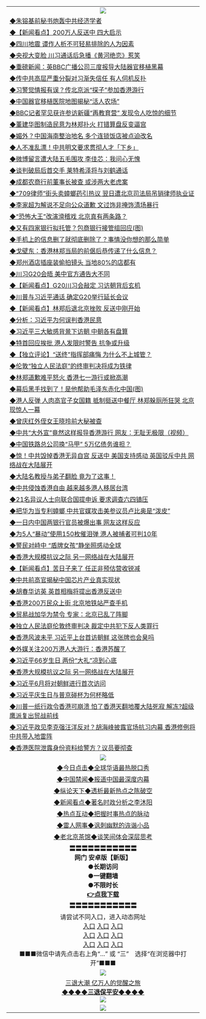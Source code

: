 <table>
  <tr>
    <td align=center><img src="https://github.com/gyhhx/image-upload/blob/master/yaowen.jpg" /></td>
  </tr>
  <tr>
<td align=left>
<a href="http://cusbnbdtzcctk.global.ssl.fastly.net/oo.aspx?name=http://www.epochtimes.com/gb/19/6/19/n11331802.htm&key=byrubgbzsydi&from=gy">◆朱镕基前秘书炮轰中共经济学者</a><br/>
</td>
   </tr>
<tr>
<td align=left>
<a href="https://cusbnbdtzcctk.global.ssl.fastly.net/oo.aspx?name=c1045138&key=byrubgbzsydi&from=gy">◆【新闻看点】200万人反送中 四大启示</a><br/></td>
  </tr>
  <tr>
<td align=left>
<a href="https://cusbnbdtzcctk.global.ssl.fastly.net/oo.aspx?name=c1045083&key=byrubgbzsydi&from=gy">◆四川地震 谭作人析不可轻易排除的人为因素</a><br/></td>
 </tr>
  <tr>
<td align=left>
<a href="http://cusbnbdtzcctk.global.ssl.fastly.net/oo.aspx?name=c1045139&key=byrubgbzsydi&from=gy">◆央视大变脸 川习通话后急播《黄河绝恋》惹笑</a><br/></td>
 </tr>
   <tr>
<td align=left>
<a href="http://cusbnbdtzcctk.global.ssl.fastly.net/oo.aspx?name=http://www.soundofhope.org/gb/2019/06/18/n2968603.html&key=byrubgbzsydi&from=gy">◆重磅新闻：英BBC广播公司三度报导大陆器官移植黑幕</a><br/></td>
   </tr> 
  <tr>
<td align=left>
<a href="http://cusbnbdtzcctk.global.ssl.fastly.net/oo.aspx?name=c1045094&key=byrubgbzsydi&from=gy">◆传中共高层严重分裂对习渐失信任 有人伺机反扑</a><br/></td>
  </tr> 
 <tr>
<td align=left>
<a href="http://cusbnbdtzcctk.global.ssl.fastly.net/oo.aspx?name=https://www.ntdtv.com/gb/2019/06/19/a102604341.html&key=byrubgbzsydi&from=gy">◆习警觉情报有误？传北京派“探子”参加香港游行</a><br/>
</td>
   </tr>
 <tr>
<td align=left>
<a href="http://cusbnbdtzcctk.global.ssl.fastly.net/oo.aspx?name=c1045017&key=byrubgbzsydi&from=gy">◆中国器官移植医院地图揭秘“活人农场”</a><br/></td>
  </tr>
  <tr>
<td align=left>
<a href="http://cusbnbdtzcctk.global.ssl.fastly.net/oo.aspx?name=http://www.soundofhope.org/gb/2019/06/19/n2971897.html&key=byrubgbzsydi&from=gy">◆BBC记者罕见获许参访新疆“再教育营” 发现令人吃惊的细节</a><br/></td>
 </tr>
   <tr>
<td align=left>
<a href="http://cusbnbdtzcctk.global.ssl.fastly.net/oo.aspx?name=c1045170&key=byrubgbzsydi&from=gy">◆董建华图制造民意为林郑扑火 打错算盘反变逼宫</a><br/>
</td>
   </tr>
 <tr>
<td align=left>
<a href="http://cusbnbdtzcctk.global.ssl.fastly.net/oo.aspx?name=c1045173&key=byrubgbzsydi&from=gy">◆媚外？中国海南整治地名 多个连锁饭店被点迫改名</a><br/></td>
  </tr>
  <tr>
<td align=left>
<a href="http://cusbnbdtzcctk.global.ssl.fastly.net/oo.aspx?name=c1045167&key=byrubgbzsydi&from=gy">◆人不准乱漂！中共明文要求贯彻人才「下乡」</a><br/></td>
 </tr>
  <tr>
<td align=left>
<a href="http://cusbnbdtzcctk.global.ssl.fastly.net/oo.aspx?name=c1045185&key=byrubgbzsydi&from=gy">◆微博留言遭大陆五毛围攻 李佳芯：我问心无愧</a><br/></td>
 </tr>
   <tr>
<td align=left>
<a href="http://cusbnbdtzcctk.global.ssl.fastly.net/oo.aspx?name=c1045120&key=byrubgbzsydi&from=gy">◆谈判破局后首交手 莱特希泽将与刘鹤通话</a><br/></td>
   </tr> 
  <tr>
<td align=left>
<a href="http://cusbnbdtzcctk.global.ssl.fastly.net/oo.aspx?name=c1045105&key=byrubgbzsydi&from=gy">◆成都农商行前董事长被查 或涉两大老虎案</a><br/></td>
  </tr> 
 <tr>
<td align=left>
<a href="http://cusbnbdtzcctk.global.ssl.fastly.net/oo.aspx?name=c1045052&key=byrubgbzsydi&from=gy">◆“709律师”街头卖蟑螂药引热议 翌日遭北京司法局吊销律师执业证</a><br/>
</td>
   </tr>
 <tr>
<td align=left>
<a href="http://cusbnbdtzcctk.global.ssl.fastly.net/oo.aspx?name=c1045168&key=byrubgbzsydi&from=gy">◆李家超为解说不足向公众道歉 文过饰非掩饰清场暴行</a><br/>
</td>
   </tr>
 <tr>
<td align=left>
<a href="http://cusbnbdtzcctk.global.ssl.fastly.net/oo.aspx?name=c1045086&key=byrubgbzsydi&from=gy">◆“恐怖大王”改演滑稽戏 北京真有两条路？</a><br/></td>
  </tr>
  <tr>
<td align=left>
<a href="http://cusbnbdtzcctk.global.ssl.fastly.net/oo.aspx?name=http://www.secretchina.com/news/gb/2019/06/19/897499.html&key=byrubgbzsydi&from=gy">◆又有四家银行拟托管？包商银行接管组回应(图)</a><br/></td>
 </tr>
   <tr>
<td align=left>
<a href="http://cusbnbdtzcctk.global.ssl.fastly.net/oo.aspx?name=c1045129&key=byrubgbzsydi&from=gy">◆手机上的信息删了就彻底删除了？事情没你想的那么简单</a><br/>
</td>
   </tr>
 <tr>
<td align=left>
<a href="http://cusbnbdtzcctk.global.ssl.fastly.net/oo.aspx?name=c1045178&key=byrubgbzsydi&from=gy">◆戈壁东：香港林郑当局的前倨后恭传递了什么信息？</a><br/>
</td>
   </tr>
<tr>
<td align=left>
<a href="https://cusbnbdtzcctk.global.ssl.fastly.net/oo.aspx?name=c1045108&key=byrubgbzsydi&from=gy">◆郑州酒店插座装偷拍镜头 当地80%的店都有</a><br/>
</td>       
</tr> 
  <tr>
<td align=left>
<a href="http://cusbnbdtzcctk.global.ssl.fastly.net/oo.aspx?name=c1044886&key=byrubgbzsydi&from=gy">◆川习G20会晤 美中官方通告大不同</a><br/>
</td>
   </tr>
<tr>
<td align=left>
<a href="https://cusbnbdtzcctk.global.ssl.fastly.net/oo.aspx?name=c1044950&key=byrubgbzsydi&from=gy">◆【新闻看点】G20川习会敲定 习访朝背后玄机</a><br/></td>
  </tr>
  <tr>
<td align=left>
<a href="https://cusbnbdtzcctk.global.ssl.fastly.net/oo.aspx?name=c1044865&key=byrubgbzsydi&from=gy">◆川普与习近平通话 确定G20举行延长会议</a><br/></td>
 </tr>
  <tr>
<td align=left>
<a href="http://cusbnbdtzcctk.global.ssl.fastly.net/oo.aspx?name=c1044851&key=byrubgbzsydi&from=gy">◆【新闻看点】林郑后退北京挫败 反送中刚开始</a><br/></td>
 </tr>
   <tr>
<td align=left>
<a href="http://cusbnbdtzcctk.global.ssl.fastly.net/oo.aspx?name=c1044903&key=byrubgbzsydi&from=gy">◆分析：习近平为何误判香港民意</a><br/></td>
   </tr> 
  <tr>
<td align=left>
<a href="http://cusbnbdtzcctk.global.ssl.fastly.net/oo.aspx?name=c1044887&key=byrubgbzsydi&from=gy">◆习近平三大敏感背景下访朝 中朝各有盘算</a><br/></td>
  </tr> 
 <tr>
<td align=left>
<a href="http://cusbnbdtzcctk.global.ssl.fastly.net/oo.aspx?name=http://www.epochtimes.com/gb/19/6/18/n11331411.htm&key=byrubgbzsydi&from=gy">◆特首回应挨批 港人发限时警告 抗争或升级</a><br/>
</td>
   </tr>
 <tr>
<td align=left>
<a href="http://cusbnbdtzcctk.global.ssl.fastly.net/oo.aspx?name=c1044847&key=byrubgbzsydi&from=gy">◆【独立评论】“送终”指挥部痛悔 为什么不上城管？</a><br/></td>
  </tr>
  <tr>
<td align=left>
<a href="http://cusbnbdtzcctk.global.ssl.fastly.net/oo.aspx?name=http://www.soundofhope.org/gb/2019/06/17/n2966695.html&key=byrubgbzsydi&from=gy">◆伦敦“独立人民法庭”的终审判决将成为铁律</a><br/></td>
 </tr>
   <tr>
<td align=left>
<a href="http://cusbnbdtzcctk.global.ssl.fastly.net/oo.aspx?name=https://www.ntdtv.com/gb/2019/06/19/a102604140.html&key=byrubgbzsydi&from=gy">◆林郑道歉难平怒火 香港七一游行或掀高潮</a><br/>
</td>
   </tr>
 <tr>
<td align=left>
<a href="http://cusbnbdtzcctk.global.ssl.fastly.net/oo.aspx?name=http://www.secretchina.com/news/gb/2019/06/18/896852.html&key=byrubgbzsydi&from=gy">◆幕后黑手找到了！是他帮助毛泽东赤化中国(图)</a><br/></td>
  </tr>
  <tr>
<td align=left>
<a href="http://cusbnbdtzcctk.global.ssl.fastly.net/oo.aspx?name=c1044843&key=byrubgbzsydi&from=gy">◆港人反弹 人肉高官子女国籍 抵制挺送中餐厅 林郑躲厕所狂哭 北京现惊人一幕</a><br/></td>
 </tr>
  <tr>
<td align=left>
<a href="http://cusbnbdtzcctk.global.ssl.fastly.net/oo.aspx?name=c1044838&key=byrubgbzsydi&from=gy">◆曾庆红外侄女王晓玲前大秘被查</a><br/></td>
 </tr>
   <tr>
<td align=left>
<a href="http://cusbnbdtzcctk.global.ssl.fastly.net/oo.aspx?name=c1044794&key=byrubgbzsydi&from=gy">◆中共“大外宣”竟然这样报导香港游行 网友：无耻无极限（视频）</a><br/></td>
   </tr> 
  <tr>
<td align=left>
<a href="http://cusbnbdtzcctk.global.ssl.fastly.net/oo.aspx?name=c1044928&key=byrubgbzsydi&from=gy">◆中国铁路总公司换“马甲” 5万亿债务谁担？</a><br/></td>
  </tr> 
 <tr>
<td align=left>
<a href="http://cusbnbdtzcctk.global.ssl.fastly.net/oo.aspx?name=c1044848&key=byrubgbzsydi&from=gy">◆惊！中共毁掉香港无异自宫 反送中 美国支持感动 英国驳斥中共 网络战在大陆展开</a><br/>
</td>
   </tr>
 <tr>
<td align=left>
<a href="http://cusbnbdtzcctk.global.ssl.fastly.net/oo.aspx?name=c1044825&key=byrubgbzsydi&from=gy">◆大陆名教授与弟子翻脸 竟为了这事！</a><br/>
</td>
   </tr>
 <tr>
<td align=left>
<a href="http://cusbnbdtzcctk.global.ssl.fastly.net/oo.aspx?name=c1044905&key=byrubgbzsydi&from=gy">◆中共侵蚀香港自由 越来越多港人移居台湾</a><br/></td>
  </tr>
  <tr>
<td align=left>
<a href="http://cusbnbdtzcctk.global.ssl.fastly.net/oo.aspx?name=c1044931&key=byrubgbzsydi&from=gy">◆21名异议人士向联合国提申诉 要求调查六四镇压</a><br/></td>
 </tr>
   <tr>
<td align=left>
<a href="http://cusbnbdtzcctk.global.ssl.fastly.net/oo.aspx?name=c1044927&key=byrubgbzsydi&from=gy">◆把华为当专利蟑螂 中共官媒攻击美参议员卢比奥是“泼皮”</a><br/>
</td>
   </tr>
 <tr>
<td align=left>
<a href="http://cusbnbdtzcctk.global.ssl.fastly.net/oo.aspx?name=c1044805&key=byrubgbzsydi&from=gy">◆一日内中国两银行官员被爆出事 网友这样反应</a><br/>
</td>
   </tr>
<tr>
<td align=left>
<a href="https://cusbnbdtzcctk.global.ssl.fastly.net/oo.aspx?name=c1044833&key=byrubgbzsydi&from=gy">◆为5人“暴动”使用150枚催泪弹 港人被捕者可判10年</a><br/>
</td>       
</tr> 
  <tr>
<td align=left>
<a href="http://cusbnbdtzcctk.global.ssl.fastly.net/oo.aspx?name=c1044679&key=byrubgbzsydi&from=gy">◆警民对峙中 “盾牌女孩”静坐照感动全球</a><br/>
</td>
   </tr>
<tr>
<td align=left>
<a href="https://cusbnbdtzcctk.global.ssl.fastly.net/oo.aspx?name=c1044674&key=byrubgbzsydi&from=gy">◆香港大规模抗议之际 另一网络战在大陆展开</a><br/></td>
  </tr>
  <tr>
<td align=left>
<a href="https://cusbnbdtzcctk.global.ssl.fastly.net/oo.aspx?name=c1044680&key=byrubgbzsydi&from=gy">◆【新闻看点】苦日子来了 任正非预估营收锐减</a><br/></td>
 </tr>
  <tr>
<td align=left>
<a href="http://cusbnbdtzcctk.global.ssl.fastly.net/oo.aspx?name=c1044571&key=byrubgbzsydi&from=gy">◆中共前高官揭秘中国芯片产业真实现状</a><br/></td>
 </tr>
   <tr>
<td align=left>
<a href="http://cusbnbdtzcctk.global.ssl.fastly.net/oo.aspx?name=c1044678&key=byrubgbzsydi&from=gy">◆胡春华访英 英首相梅将提出香港反送中</a><br/></td>
   </tr> 
  <tr>
<td align=left>
<a href="http://cusbnbdtzcctk.global.ssl.fastly.net/oo.aspx?name=c1044635&key=byrubgbzsydi&from=gy">◆香港200万民众上街 北京地铁站严查手机</a><br/></td>
  </tr> 
 <tr>
<td align=left>
<a href="http://cusbnbdtzcctk.global.ssl.fastly.net/oo.aspx?name=c1044597&key=byrubgbzsydi&from=gy">◆贸易战加华为禁令 专家：北京已乱了阵脚</a><br/>
</td>
   </tr>
 <tr>
<td align=left>
<a href="http://cusbnbdtzcctk.global.ssl.fastly.net/oo.aspx?name=http://www.soundofhope.org/gb/2019/06/17/n2966128.html&key=byrubgbzsydi&from=gy">◆独立人民法庭伦敦终审判决 裁定中共犯下反人类罪行</a><br/></td>
  </tr>
  <tr>
<td align=left>
<a href="http://cusbnbdtzcctk.global.ssl.fastly.net/oo.aspx?name=c1044601&key=byrubgbzsydi&from=gy">◆香港风波未平 习近平上台首访朝鲜 这张牌也会臭吗</a><br/></td>
 </tr>
   <tr>
<td align=left>
<a href="http://cusbnbdtzcctk.global.ssl.fastly.net/oo.aspx?name=c1044487&key=byrubgbzsydi&from=gy">◆外媒关注200万港人大游行：香港苏醒了</a><br/>
</td>
   </tr>
 <tr>
<td align=left>
<a href="http://cusbnbdtzcctk.global.ssl.fastly.net/oo.aspx?name=c1044334&key=byrubgbzsydi&from=gy">◆习近平66岁生日 两份“大礼”凉到心底</a><br/></td>
  </tr>
  <tr>
<td align=left>
<a href="http://cusbnbdtzcctk.global.ssl.fastly.net/oo.aspx?name=c1044674&key=byrubgbzsydi&from=gy">◆香港大规模抗议之际 另一网络战在大陆展开</a><br/></td>
 </tr>
  <tr>
<td align=left>
<a href="http://cusbnbdtzcctk.global.ssl.fastly.net/oo.aspx?name=c1044594&key=byrubgbzsydi&from=gy">◆习近平6月将对朝鲜进行首次访问</a><br/></td>
 </tr>
   <tr>
<td align=left>
<a href="http://cusbnbdtzcctk.global.ssl.fastly.net/oo.aspx?name=c1044592&key=byrubgbzsydi&from=gy">◆习近平庆生日与普京碰杯为何杯略低</a><br/></td>
   </tr> 
  <tr>
<td align=left>
<a href="http://cusbnbdtzcctk.global.ssl.fastly.net/oo.aspx?name=c1044551&key=byrubgbzsydi&from=gy">◆川普一纸行政令香港可崩溃 怕了香港天翻地覆大陆死寂 解冻?超级鹰派复出贸战前线</a><br/></td>
  </tr> 
 <tr>
<td align=left>
<a href="http://cusbnbdtzcctk.global.ssl.fastly.net/oo.aspx?name=c1044698&key=byrubgbzsydi&from=gy">◆习近平政见李克强汪洋反对？胡海峰披露官场抗习内幕 香港修例将中共带入地雷阵</a><br/>
</td>
   </tr>
 <tr>
<td align=left>
<a href="http://cusbnbdtzcctk.global.ssl.fastly.net/oo.aspx?name=c1044667&key=byrubgbzsydi&from=gy">◆香港医院泄露身份资料给警方？议员要彻查</a><br/>
</td>
   </tr>
    <tr>
    <td align=center><img src="https://github.com/gyhhx/image-upload/blob/master/shipin.jpg" /></td>
  </tr>
   <tr>
   <td align=center> 
<a href="http://ctbtfdoocixoa.global.ssl.fastly.net/oo.aspx?name=c816850&key=ofejcfaxcltk&from=gy&tag=9877">◆今日点击◆全球华语最热脱口秀</a><br/>
    </td>
  </tr>
  <tr>
  <td align=center>
<a href="http://ctbtfdoocixoa.global.ssl.fastly.net/oo.aspx?name=c816860&key=ofejcfaxcltk&from=gy&tag=99733110">◆中国禁闻◆报道中国最深度内幕</a><br/>
   </tr>
  <tr>
     <td align=center>
<a href="http://ctbtfdoocixoa.global.ssl.fastly.net/oo.aspx?name=c816855&key=ofejcfaxcltk&from=gy&tag=997110">◆纵论天下◆透析最新热点之陈破空</a><br/>
   </tr>
   <tr>
      <td align=center>
<a href="http://ctbtfdoocixoa.global.ssl.fastly.net/oo.aspx?name=c838308&key=ofejcfaxcltk&from=gy&tag=9973110">◆新闻看点◆著名时政分析之李沐阳</a><br/>
   </tr>
   <tr>
     <td align=center>
<a href="http://ctbtfdoocixoa.global.ssl.fastly.net/oo.aspx?name=c816852&key=ofejcfaxcltk&from=gy&tag=9733110">◆热点互动◆把握时事热点的脉动</a><br/>
   </tr>
   <tr>
      <td align=center>
<a href="http://ctbtfdoocixoa.global.ssl.fastly.net/oo.aspx?name=c816694&key=ofejcfaxcltk&from=gy&tag=93310">◆雷人网事◆讽刺幽默的诙谐小品</a><br/>
   </tr>
   <tr>
    <td align=center>
<a href="http://ctbtfdoocixoa.global.ssl.fastly.net/oo.aspx?name=c816650&key=ofejcfaxcltk&from=gy&tag=9973110">◆老北京茶馆◆谈笑间体会深层思考</a><br/>
   </tr>
  <tr>
    <td align=center>
 <b>〓〓〓〓〓〓〓〓〓〓〓<br/>网门 安卓版【新版】<br/> ●长期访问<br/> ●一键翻墙<br/>  ●不限时长<br/> 
 <a href="https://share.weiyun.com/5qbsVJt">👉<b>点我下载</a><br/>〓〓〓〓〓〓〓〓〓〓〓<br/>
    </td>
    </tr>
   <tr>
    <td align=center>请尝试不同入口，进入动态网址<br/>
      <a href="https://s3.us-east-2.amazonaws.com/ogateo/show.htm">入口</a>
      <a href="https://s3.ca-central-1.amazonaws.com/ogatec/show.htm">入口</a>
      <a href="https://s3.ap-southeast-2.amazonaws.com/ogatey/show.htm">入口</a><br/>
      <a href="https://s3.ap-northeast-2.amazonaws.com/ogates/show.htm">入口</a>
      <a href="https://s3.eu-central-1.amazonaws.com/ogatef/show.htm">入口</a>
      <a href="https://s3.ap-south-1.amazonaws.com/ogatem/show.htm">入口</a><br/>
      <a href="https://s3-us-west-1.amazonaws.com/ogaten/show.htm">入口</a>
      <a href="https://s3.eu-west-2.amazonaws.com/ogatel/show.htm">入口</a>
      <a href="https://s3.ap-northeast-1.amazonaws.com/ogatet/show.htm">入口</a><br/>
      ■■■微信中请先点击右上角“...” 或 “三”　选择“在浏览器中打开”■■■<b><br/>
    </td>
  </tr>
  <tr>
    <td align=center><img src="https://github.com/gyhhx/image-upload/blob/master/3.jpg" /> </td>
</tr>
  <tr>  
  <td align=center>
  <a href="http://ctbtfdoocixoa.global.ssl.fastly.net/oo.aspx?name=c894205&key=ofejcfaxcltk&from=gy&tag=9973110">三退大潮 亿万人的觉醒之旅</a><br/>
      <a href="http://ctbtfdoocixoa.global.ssl.fastly.net/oo.aspx?name=ogQuit.aspx&key=ofejcfaxcltk&from=gy"><b>◆◆◆◆三退保平安◆◆◆◆<br/></a>
      <img src="https://github.com/gyhhx/image-upload/blob/master/3t.jpg" /><br/>
      </td>
  </tr>
   <tr>
    <td align=center><img src="https://raw.githubusercontent.com/oGate2/Up/master/oGate_640.jpg"/></td>
  </tr>
</table>


